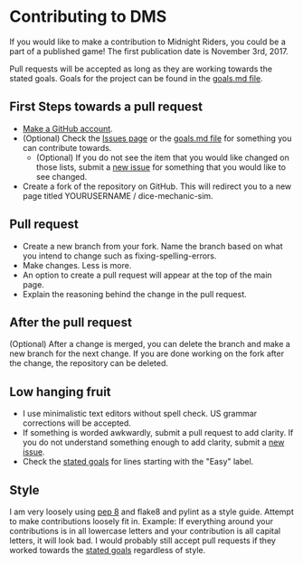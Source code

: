 # Contributing to DMS

If you would like to make a contribution to Midnight Riders, you could be a part
of a published game!  The first publication date is November 3rd, 2017.

Pull requests will be accepted as long as they are working towards the stated
goals.  Goals for the project can be found in the
[goals.md file](https://github.com/TechnologyClassroom/dice-mechanic-sim/blob/master/docs/goals.md).

## First Steps towards a pull request

* [Make a GitHub account](https://github.com/signup/free).
* (Optional) Check the
  [Issues page](https://github.com/TechnologyClassroom/dice-mechanic-sim/issues)
  or the
  [goals.md file](https://github.com/TechnologyClassroom/dice-mechanic-sim/blob/master/docs/goals.md)
  for something you can contribute towards.
  * (Optional) If you do not see the item that you would like changed on those
    lists, submit a
    [new issue](https://github.com/TechnologyClassroom/dice-mechanic-sim/issues/new)
    for something that you would like to see changed.
* Create a fork of the repository on GitHub.  This will redirect you to a new
  page titled YOURUSERNAME / dice-mechanic-sim.

## Pull request

* Create a new branch from your fork.  Name the branch based on what you
  intend to change such as fixing-spelling-errors.
* Make changes.  Less is more.
* An option to create a pull request will appear at the top of the main page.
* Explain the reasoning behind the change in the pull request.

## After the pull request

(Optional) After a change is merged, you can delete the branch and make a new
branch for the next change.  If you are done working on the fork after the
change, the repository can be deleted.

## Low hanging fruit

* I use minimalistic text editors without spell check.  US grammar corrections
  will be accepted.
* If something is worded awkwardly, submit a pull request to add clarity.  If
  you do not understand something enough to add clarity, submit a
  [new issue](https://github.com/TechnologyClassroom/dice-mechanic-sim/issues/new).
* Check the
  [stated goals](https://github.com/TechnologyClassroom/dice-mechanic-sim/blob/master/docs/goals.md)
  for lines starting with the "Easy" label.

## Style

I am very loosely using [pep 8](https://www.python.org/dev/peps/pep-0008/) and
flake8 and pylint as a style guide.  Attempt to make contributions loosely fit
in.  Example: If everything around your contributions is in all lowercase
letters and your contribution is all capital letters, it will look bad.  I would
probably still accept pull requests if they worked towards the
[stated goals](https://github.com/TechnologyClassroom/dice-mechanic-sim/blob/master/docs/goals.md)
regardless of style.
